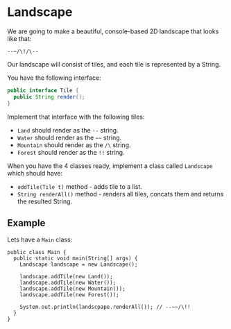 # Landscape

We are going to make a beautiful, console-based 2D landscape that looks like that:

```
--~/\!/\--
```

Our landscape will consist of tiles, and each tile is represented by a String.

You have the following interface:

```java
public interface Tile {
  public String render();
}
```

Implement that interface with the following tiles:

* `Land` should render as the `--` string.
* `Water` should render as the `~~` string.
* `Mountain` should render as the `/\` string.
* `Forest` should render as the `!!` string.

When you have the 4 classes ready, implement a class called `Landscape` which should have:

* `addTile(Tile t)` method - adds tile to a list.
* `String renderAll()` method - renders all tiles, concats them and returns the resulted String.

## Example

Lets have a `Main` class:

```
public class Main {
  public static void main(String[] args) {
    Landscape landscape = new Landscape();

    landscape.addTile(new Land());
    landscape.addTile(new Water());
    landscape.addTile(new Mountain());
    landscape.addTile(new Forest());

    System.out.println(landscpape.renderAll()); // --~~/\!!
  }
}
```

